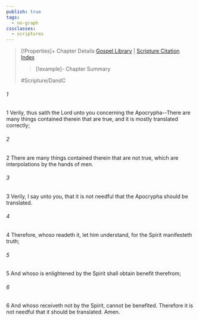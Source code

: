```yaml
---
publish: true
tags:
  - no-graph
cssclasses:
  - scriptures
---
```

>[!Properties]+ Chapter Details
>[Gospel Library](https://churchofjesuschrist.org/study/scriptures/dc-testament/dc/91?lang=eng)    |    [Scripture Citation Index](https://scriptures.byu.edu/#12e5b::c12e5b)
>>[!example]- Chapter Summary
>> 
> 
>
>#Scripture/DandC
###### 1
1 Verily, thus saith the Lord unto you concerning the Apocrypha--There are many things contained therein that are true, and it is mostly translated correctly;
###### 2
2 There are many things contained therein that are not true, which are interpolations by the hands of men.
###### 3
3 Verily, I say unto you, that it is not needful that the Apocrypha should be translated.
###### 4
4 Therefore, whoso readeth it, let him understand, for the Spirit manifesteth truth;
###### 5
5 And whoso is enlightened by the Spirit shall obtain benefit therefrom;
###### 6
6 And whoso receiveth not by the Spirit, cannot be benefited. Therefore it is not needful that it should be translated. Amen.
